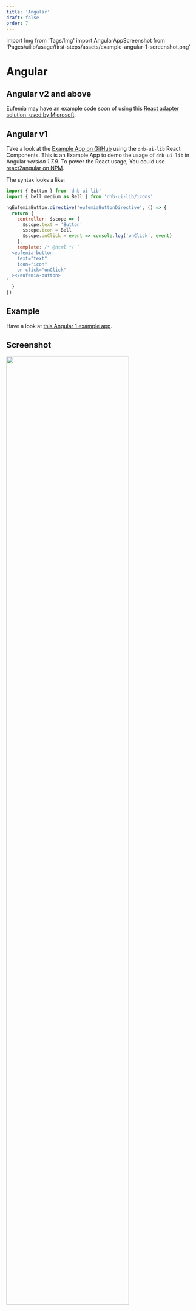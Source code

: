 ```yaml
---
title: 'Angular'
draft: false
order: 7
---
```


import Img from 'Tags/Img'
import AngularAppScreenshot from 'Pages/uilib/usage/first-steps/assets/example-angular-1-screenshot.png'

# Angular

## Angular v2 and above

Eufemia may have an example code soon of using this [React adapter solution, used by Microsoft](https://microsoft.github.io/angular-react/).

## Angular v1

Take a look at the [Example App on GitHub](https://github.com/dnbexperience/eufemia-examples/tree/master/packages/example-angular-1) using the `dnb-ui-lib` React Components.
This is an Example App to demo the usage of `dnb-ui-lib` in Angular _version 1.7.9_. To power the React usage, You could use [react2angular on NPM](https://www.npmjs.com/package/react2angular).

The syntax looks a like:

```js
import { Button } from 'dnb-ui-lib'
import { bell_medium as Bell } from 'dnb-ui-lib/icons'

ngEufemiaButton.directive('eufemiaButtonDirective', () => {
  return {
    controller: $scope => {
      $scope.text = 'Button'
      $scope.icon = Bell
      $scope.onClick = event => console.log('onClick', event)
    },
    template: /* @html */ `
  <eufemia-button
    text="text"
    icon="icon"
    on-click="onClick"
  ></eufemia-button>
`
  }
})
```

## Example

Have a look at [this Angular 1 example app](https://github.com/dnbexperience/eufemia-examples/tree/master/packages/example-angular-1).

## Screenshot

<Img src={AngularAppScreenshot} caption="Screenshot of Angular Example App" width="80%" />
